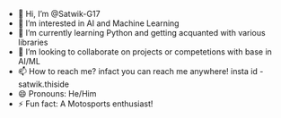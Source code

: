 - 👋 Hi, I’m @Satwik-G17
- 👀 I’m interested in AI and Machine Learning
- 🌱 I’m currently learning Python and getting acquanted with various libraries
- 💞️ I’m looking to collaborate on projects or competetions with base in AI/ML
- 📫 How to reach me? infact you can reach me anywhere! insta id - satwik.thiside
- 😄 Pronouns: He/Him
- ⚡ Fun fact: A Motosports enthusiast!

<!---
Satwik-G17/Satwik-G17 is a ✨ special ✨ repository because its `README.md` (this file) appears on your GitHub profile.
You can click the Preview link to take a look at your changes.
--->
